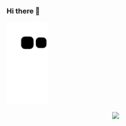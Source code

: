 ### Hi there 👋

<!--
**KKBUGHUNTER/KKBUGHUNTER** is a ✨ _special_ ✨ repository because its `README.md` (this file) appears on your GitHub profile.

Here are some ideas to get you started:

- 🔭 I’m currently working on ...
- 🌱 I’m currently learning ...
- 👯 I’m looking to collaborate on ...
- 🤔 I’m looking for help with ...
- 💬 Ask me about ...
- 📫 How to reach me: ...
- 😄 Pronouns: ...
- ⚡ Fun fact: ...
-->

![snake gif](https://github.com/KKBUGHUNTER/KKBUGHUNTER/blob/output/github-contribution-grid-snake.svg)

<p align="center"> 
  <img src="https://profile-counter.glitch.me/KKBUGHUNTER/competitive-programming/count.svg" />
</p>

